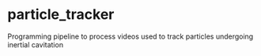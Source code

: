 # particle_tracker
Programming pipeline to process videos used to track particles undergoing inertial cavitation
